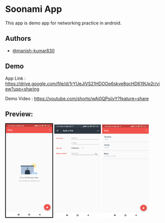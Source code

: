 # Soonami App

This app is demo app for networking practice in android.

## Authors

- [@manish-kumar830](https://github.com/manish-kumar830)


## Demo

App Link : https://drive.google.com/file/d/1rYUeJiVS21HDOOp6skve8qcHD619Up2r/view?usp=sharing

Demo Video : https://youtube.com/shorts/wAi0QPsiiyY?feature=share

## Preview:
<img src="https://github.com/manish-kumar830/Pets/blob/main/ss/ss1.jpg?raw=true" alt="Splash Screen" style="border:2px solid black;" width="150" height="300" /> <img src="https://github.com/manish-kumar830/Pets/blob/main/ss/ss2.jpg?raw=true" alt="Splash Screen" width="150" height="300" /> <img src="https://github.com/manish-kumar830/Pets/blob/main/ss/ss3.jpg?raw=true" alt="Splash Screen" width="150" height="300" />

